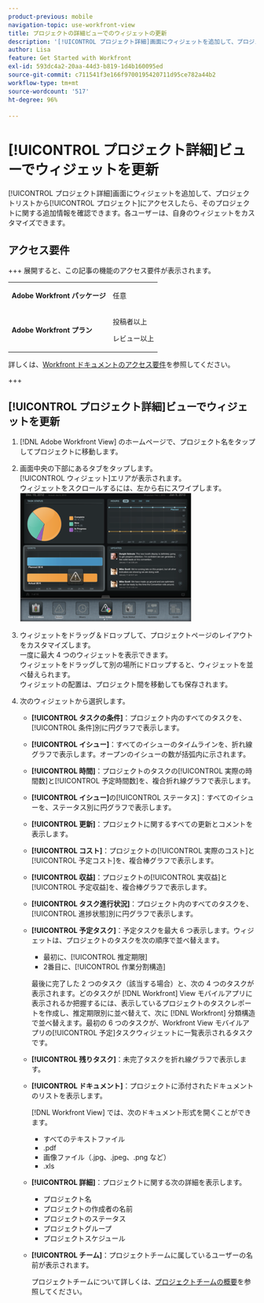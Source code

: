 ```yaml
---
product-previous: mobile
navigation-topic: use-workfront-view
title: プロジェクトの詳細ビューでのウィジェットの更新
description: '[!UICONTROL プロジェクト詳細]画面にウィジェットを追加して、プロジェクトリストから[!UICONTROL プロジェクト]にアクセスしたら、そのプロジェクトに関する追加情報を確認できます。各ユーザーは、自身のウィジェットをカスタマイズできます。'
author: Lisa
feature: Get Started with Workfront
exl-id: 593dc4a2-20aa-44d3-b819-1d4b160095ed
source-git-commit: c711541f3e166f9700195420711d95ce782a44b2
workflow-type: tm+mt
source-wordcount: '517'
ht-degree: 96%

---
```


# [!UICONTROL プロジェクト詳細]ビューでウィジェットを更新

[!UICONTROL プロジェクト詳細]画面にウィジェットを追加して、プロジェクトリストから[!UICONTROL プロジェクト]にアクセスしたら、そのプロジェクトに関する追加情報を確認できます。各ユーザーは、自身のウィジェットをカスタマイズできます。

## アクセス要件

+++ 展開すると、この記事の機能のアクセス要件が表示されます。

<table style="table-layout:auto"> 
 <col> 
 </col> 
 <col> 
 </col> 
 <tbody> 
  <tr> 
   <td role="rowheader"><strong>Adobe Workfront パッケージ</strong></td> 
   <td> <p>任意</p> </td> 
  </tr> 
  <tr> 
   <td role="rowheader"><strong>Adobe Workfront プラン</strong></td> 
   <td> 
   <p>投稿者以上</p>
   <p>レビュー以上</p> </td> 
  </tr> 
 </tbody> 
</table>

詳しくは、[Workfront ドキュメントのアクセス要件](/help/quicksilver/administration-and-setup/add-users/access-levels-and-object-permissions/access-level-requirements-in-documentation.md)を参照してください。

+++

## [!UICONTROL プロジェクト詳細]ビューでウィジェットを更新

1. [!DNL Adobe Workfront View] のホームページで、プロジェクト名をタップしてプロジェクトに移動します。
1. 画面中央の下部にあるタブをタップします。\
   [!UICONTROL ウィジェット]エリアが表示されます。\
   ウィジェットをスクロールするには、左から右にスワイプします。\
   ![ ウィジェット ](assets/screen-shot-2013-009-11-at-8.25.01-am-350x262.png)

1. ウィジェットをドラッグ＆ドロップして、プロジェクトページのレイアウトをカスタマイズします。\
   一度に最大 4 つのウィジェットを表示できます。\
   ウィジェットをドラッグして別の場所にドロップすると、ウィジェットを並べ替えられます。\
   ウィジェットの配置は、プロジェクト間を移動しても保存されます。

1. 次のウィジェットから選択します。

   * **[!UICONTROL タスクの条件]**：プロジェクト内のすべてのタスクを、[!UICONTROL 条件]別に円グラフで表示します。
   * **[!UICONTROL イシュー]**：すべてのイシューのタイムラインを、折れ線グラフで表示します。オープンのイシューの数が括弧内に示されます。
   * **[!UICONTROL 時間]**：プロジェクトのタスクの[!UICONTROL 実際の時間数]と[!UICONTROL 予定時間数]を、複合折れ線グラフで表示します。
   * **[!UICONTROL イシュー]**&#x200B;の[!UICONTROL ステータス]：すべてのイシューを、ステータス別に円グラフで表示します。
   * **[!UICONTROL 更新]**：プロジェクトに関するすべての更新とコメントを表示します。
   * **[!UICONTROL コスト]**：プロジェクトの[!UICONTROL 実際のコスト]と[!UICONTROL 予定コスト]を、複合棒グラフで表示します。
   * **[!UICONTROL 収益]**：プロジェクトの[!UICONTROL 実収益]と[!UICONTROL 予定収益]を、複合棒グラフで表示します。
   * **[!UICONTROL タスク進行状況]**：プロジェクト内のすべてのタスクを、[!UICONTROL 進捗状態]別に円グラフで表示します。
   * **[!UICONTROL 予定タスク]**：予定タスクを最大 6 つ表示します。ウィジェットは、プロジェクトのタスクを次の順序で並べ替えます。

      * 最初に、[!UICONTROL 推定期限]
      * 2番目に、[!UICONTROL 作業分割構造]

     最後に完了した 2 つのタスク（該当する場合）と、次の 4 つのタスクが表示されます。どのタスクが [!DNL Workfront] View モバイルアプリに表示されるか把握するには、表示しているプロジェクトのタスクレポートを作成し、推定期限別に並べ替えて、次に [!DNL Workfront] 分類構造で並べ替えます。最初の 6 つのタスクが、Workfront View モバイルアプリの[!UICONTROL 予定]タスクウィジェットに一覧表示されるタスクです。

   * **[!UICONTROL 残りタスク]**：未完了タスクを折れ線グラフで表示します。
   * **[!UICONTROL ドキュメント]**：プロジェクトに添付されたドキュメントのリストを表示します。

     [!DNL Workfront View] では、次のドキュメント形式を開くことができます。

      * すべてのテキストファイル
      * .pdf
      * 画像ファイル（.jpg、.jpeg、.png など）
      * .xls
   * **[!UICONTROL 詳細]**：プロジェクトに関する次の詳細を表示します。

      * プロジェクト名
      * プロジェクトの作成者の名前
      * プロジェクトのステータス
      * プロジェクトグループ
      * プロジェクトスケジュール
   * **[!UICONTROL チーム]**：プロジェクトチームに属しているユーザーの名前が表示されます。

     プロジェクトチームについて詳しくは、[プロジェクトチームの概要](../../../manage-work/projects/planning-a-project/project-team-overview.md)を参照してください。

